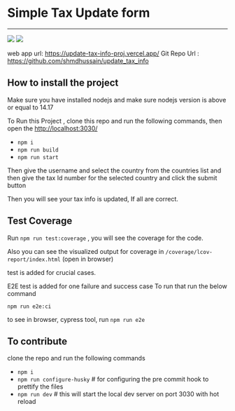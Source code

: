 # Simple Tax Update form
---

![](https://github.com/shmdhussain/update_tax_info/workflows/unit%20test/badge.svg)
![](https://github.com/shmdhussain/update_tax_info/workflows/E2E/badge.svg)

web app url: https://update-tax-info-proj.vercel.app/
Git Repo Url : <https://github.com/shmdhussain/update_tax_info>


## How to install the project

Make sure you have installed nodejs and make sure nodejs version is above or equal to 14.17


To Run this Project , clone this repo and run the following commands, then open the <http://localhost:3030/>

+   `npm i`
+   `npm run build`
+   `npm run start`

Then give the username and select the country from the countries list and then give the tax Id number for the selected country and click the submit button

Then you will see your tax info is updated, If all are correct.


## Test Coverage

Run `npm run test:coverage` , you will see the coverage for the code.

Also you can see the visualized output for coverage in `/coverage/lcov-report/index.html` (open in browser)

test is added for crucial cases.

E2E test is added for one failure and success case
To run that run the below command

`npm run e2e:ci`

to see in browser, cypress tool, run `npm run e2e`



## To contribute

clone the repo and run the following commands

+   `npm i`
+   `npm run configure-husky` # for configuring the pre commit hook to prettify the files
+   `npm run dev` # this will start the local dev server on port 3030 with hot reload
